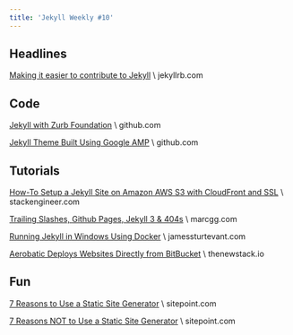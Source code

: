```yaml
---
title: 'Jekyll Weekly #10'
---
```

## Headlines
[Making it easier to contribute to Jekyll](https://jekyllrb.com/news/2016/03/10/making-it-easier-to-contribute-to-jekyll/) \\
jekyllrb.com

## Code
[Jekyll with Zurb Foundation](https://github.com/core77/jekyll-foundation/) \\
github.com

[Jekyll Theme Built Using Google AMP](https://github.com/ageitgey/amplify/) \\
github.com

## Tutorials
[How-To Setup a Jekyll Site on Amazon AWS S3 with CloudFront and SSL](https://stackengineer.com/applications/setup-jekyll-s3-cloudfront-ssl.html) \\
stackengineer.com

[Trailing Slashes, Github Pages, Jekyll 3 & 404s](https://marcgg.com/blog/2016/03/14/github-pages-jekyll/) \\
marcgg.com

[Running Jekyll in Windows Using Docker](http://www.jamessturtevant.com/posts/Running-Jekyll-in-Windows-using-Docker/) \\
jamessturtevant.com

[Aerobatic Deploys Websites Directly from BitBucket](http://thenewstack.io/aerobatic-deploys-websites-directly-bitbucket/) \\
thenewstack.io

## Fun
[7 Reasons to Use a Static Site Generator](http://www.sitepoint.com/7-reasons-use-static-site-generator/) \\
sitepoint.com

[7 Reasons NOT to Use a Static Site Generator](http://www.sitepoint.com/7-reasons-not-use-static-site-generator/) \\
sitepoint.com